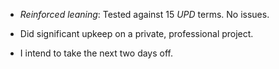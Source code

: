 * *Reinforced leaning*: Tested against 15 *UPD* terms. No issues.

* Did significant upkeep on a private, professional project. 

* I intend to take the next two days off.
